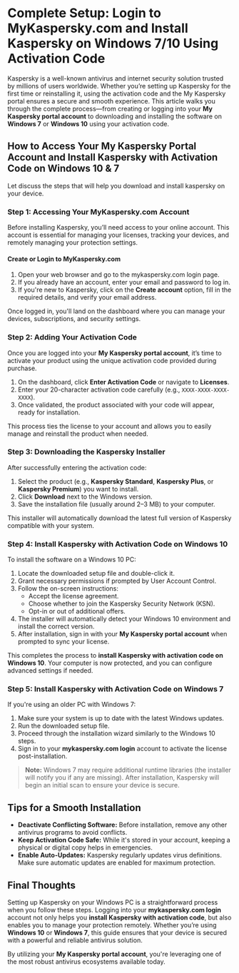 # Complete Setup: Login to MyKaspersky.com and Install Kaspersky on Windows 7/10 Using Activation Code

Kaspersky is a well-known antivirus and internet security solution trusted by millions of users worldwide. Whether you’re setting up Kaspersky for the first time or reinstalling it, using the activation code and the My Kaspersky portal ensures a secure and smooth experience. This article walks you through the complete process—from creating or logging into your **My Kaspersky portal account** to downloading and installing the software on **Windows 7** or **Windows 10** using your activation code.


## How to Access Your My Kaspersky Portal Account and Install Kaspersky with Activation Code on Windows 10 & 7

Let discuss the steps that will help you download and install kaspersky on your device.

### Step 1: Accessing Your MyKaspersky.com Account

Before installing Kaspersky, you’ll need access to your online account. This account is essential for managing your licenses, tracking your devices, and remotely managing your protection settings.

#### Create or Login to MyKaspersky.com

1. Open your web browser and go to the mykaspersky.com login page.
2. If you already have an account, enter your email and password to log in.
3. If you're new to Kaspersky, click on the **Create account** option, fill in the required details, and verify your email address.

Once logged in, you'll land on the dashboard where you can manage your devices, subscriptions, and security settings.



### Step 2: Adding Your Activation Code

Once you are logged into your **My Kaspersky portal account**, it’s time to activate your product using the unique activation code provided during purchase.

1. On the dashboard, click **Enter Activation Code** or navigate to **Licenses**.
2. Enter your 20-character activation code carefully (e.g., `XXXX-XXXX-XXXX-XXXX`).
3. Once validated, the product associated with your code will appear, ready for installation.

This process ties the license to your account and allows you to easily manage and reinstall the product when needed.



### Step 3: Downloading the Kaspersky Installer

After successfully entering the activation code:

1. Select the product (e.g., **Kaspersky Standard**, **Kaspersky Plus**, or **Kaspersky Premium**) you want to install.
2. Click **Download** next to the Windows version.
3. Save the installation file (usually around 2–3 MB) to your computer.

This installer will automatically download the latest full version of Kaspersky compatible with your system.



### Step 4: Install Kaspersky with Activation Code on Windows 10

To install the software on a Windows 10 PC:

1. Locate the downloaded setup file and double-click it.
2. Grant necessary permissions if prompted by User Account Control.
3. Follow the on-screen instructions:
   - Accept the license agreement.
   - Choose whether to join the Kaspersky Security Network (KSN).
   - Opt-in or out of additional offers.
4. The installer will automatically detect your Windows 10 environment and install the correct version.
5. After installation, sign in with your **My Kaspersky portal account** when prompted to sync your license.

This completes the process to **install Kaspersky with activation code on Windows 10**. Your computer is now protected, and you can configure advanced settings if needed.



### Step 5: Install Kaspersky with Activation Code on Windows 7

If you're using an older PC with Windows 7:

1. Make sure your system is up to date with the latest Windows updates.
2. Run the downloaded setup file.
3. Proceed through the installation wizard similarly to the Windows 10 steps.
4. Sign in to your **mykaspersky.com login** account to activate the license post-installation.

> **Note:** Windows 7 may require additional runtime libraries (the installer will notify you if any are missing). After installation, Kaspersky will begin an initial scan to ensure your device is secure.



## Tips for a Smooth Installation

- **Deactivate Conflicting Software:** Before installation, remove any other antivirus programs to avoid conflicts.
- **Keep Activation Code Safe:** While it's stored in your account, keeping a physical or digital copy helps in emergencies.
- **Enable Auto-Updates:** Kaspersky regularly updates virus definitions. Make sure automatic updates are enabled for maximum protection.



## Final Thoughts

Setting up Kaspersky on your Windows PC is a straightforward process when you follow these steps. Logging into your **mykaspersky.com login** account not only helps you **install Kaspersky with activation code**, but also enables you to manage your protection remotely. Whether you’re using **Windows 10** or **Windows 7**, this guide ensures that your device is secured with a powerful and reliable antivirus solution.

By utilizing your **My Kaspersky portal account**, you're leveraging one of the most robust antivirus ecosystems available today.
